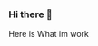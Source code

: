 ### Hi there 👋

Here is What im work
<!--
**sechabamakoko/sechabamakoko** is a ✨ _special_ ✨ repository because its `README.md` (this file) appears on your GitHub profile.

Here are some ideas to get you started:

- 🔭 I’m currently working on ...Software Development Traiinee at SP-VIP
- 🌱 I’m currently learning ...Java Development
- 👯 I’m looking to collaborate on ...
- 🤔 I’m looking for help with ...
- 💬 Ask me about ...Anything
- 📫 How to reach me: ...
- ⚡ Fun fact: ...
-->
